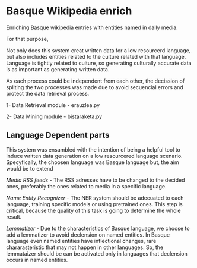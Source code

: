 # Basque Wikipedia enrich
Enriching Basque wikipedia entries with entities named in daily media.

For that purpose, 

Not only does this system creat written data for a low resourcerd language, but also includes entities related to the culture related with that language. Language is tightly related to culture, so generating culturally accurate data is as important as generating written data. 

As each process could be independent from each other, the decission of spliting the two processes was made due to avoid secuencial errors and protect the data retrieval process.

1- Data Retrieval module - erauzlea.py 

2- Data Mining module - bistaraketa.py




## Language Dependent parts

This system was ensambled with the intention of being a helpful tool to induce written data generation on a low resourcered language scenario. Specyfically, the choosen language was Basque language but, the aim would be to extend  

*Media RSS feeds* - The RSS adresses have to be changed to the decided ones, preferably the ones related to media in a specific language.

*Name Entity Recognizer* - The NER system should be adecuated to each language, training specific models or using pretrained ones. This step is critical, because the quality of this task is going to determine the whole result.

*Lemmatizer* - Due to the characteristics of Basque language, we choose to add a lemmatizer to avoid declension on named entities. In Basque language even named entities have inflectional changes, rare chararasteristic that may not happen in other languages. So, the lemmataizer should be can be activated only in languages that declension occurs in named entities. 
